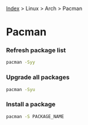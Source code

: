 [Index][home] > Linux > Arch > Pacman

# Pacman

### Refresh package list
```bash
pacman -Syy
```

### Upgrade all packages
```bash
pacman -Syu
```

### Install a package
```bash
pacman -S PACKAGE_NAME
```




[home]: /dev-guide

